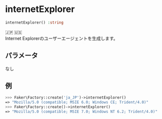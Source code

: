 # internetExplorer
```php
internetExplorer() :string
```
:jp: :us:  
Internet Explorerのユーザーエージェントを生成します。

## パラメータ
なし

## 例
```php
>>> Faker\Factory::create('ja_JP')->internetExplorer()
=> "Mozilla/5.0 (compatible; MSIE 6.0; Windows CE; Trident/4.0)"
>>> Faker\Factory::create()->internetExplorer()
=> "Mozilla/5.0 (compatible; MSIE 7.0; Windows NT 6.2; Trident/4.0)"
```
